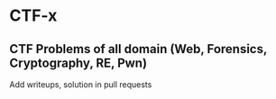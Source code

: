 # CTF-x

## CTF Problems of all domain (Web, Forensics, Cryptography, RE, Pwn)

Add writeups, solution in pull requests
